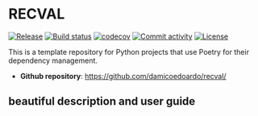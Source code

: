 # RECVAL

[![Release](https://img.shields.io/github/v/release/damicoedoardo/recval)](https://img.shields.io/github/v/release/damicoedoardo/recval)
[![Build status](https://img.shields.io/github/workflow/status/damicoedoardo/recval/Main/main)](https://github.com/damicoedoardo/recval/actions/workflows/main.yml?query=branch%3Amain)
[![codecov](https://codecov.io/gh/damicoedoardo/recval/branch/main/graph/badge.svg)](https://codecov.io/gh/damicoedoardo/recval)
[![Commit activity](https://img.shields.io/github/commit-activity/m/damicoedoardo/recval)](https://img.shields.io/github/commit-activity/m/damicoedoardo/recval)
[![License](https://img.shields.io/github/license/damicoedoardo/recval)](https://img.shields.io/github/license/damicoedoardo/recval)

This is a template repository for Python projects that use Poetry for their dependency management.

- **Github repository**: <https://github.com/damicoedoardo/recval/>

## beautiful description and user guide